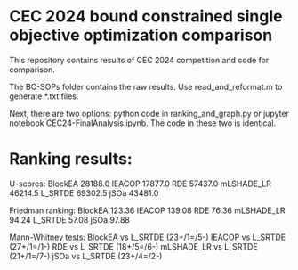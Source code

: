 # CEC 2024 bound constrained single objective optimization comparison

This repository contains results of CEC 2024 competition and code for comparison.

The BC-SOPs folder contains the raw results. Use read_and_reformat.m to generate *.txt files.

Next, there are two options: python code in ranking_and_graph.py or jupyter notebook CEC24-FinalAnalysis.ipynb. The code in these two is identical.

# Ranking results:

U-scores:
BlockEA   28188.0
IEACOP   17877.0
RDE   57437.0
mLSHADE_LR   46214.5
L_SRTDE   69302.5
jSOa   43481.0

Friedman ranking:
BlockEA   123.36
IEACOP   139.08
RDE   76.36
mLSHADE_LR   94.24
L_SRTDE   57.08
jSOa   97.88

Mann-Whitney tests:
BlockEA vs L_SRTDE (23+/1=/5-)
IEACOP vs L_SRTDE (27+/1=/1-)
RDE vs L_SRTDE (18+/5=/6-)
mLSHADE_LR vs L_SRTDE (21+/1=/7-)
jSOa vs L_SRTDE (23+/4=/2-)
